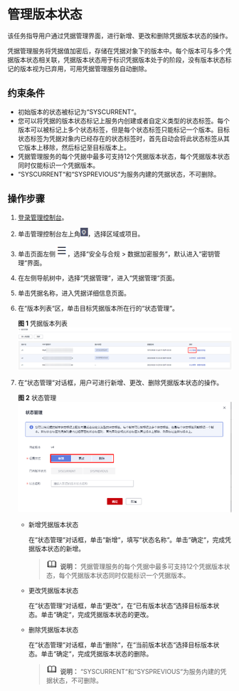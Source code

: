 # 管理版本状态<a name="dew_01_8881"></a>

该任务指导用户通过凭据管理界面，进行新增、更改和删除凭据版本状态的操作。

凭据管理服务将凭据值加密后，存储在凭据对象下的版本中。每个版本可与多个凭据版本状态相关联，凭据版本状态用于标识凭据版本处于的阶段，没有版本状态标记的版本视为已弃用，可用凭据管理服务自动删除。

## 约束条件<a name="section7804855182211"></a>

-   初始版本的状态被标记为“SYSCURRENT“。
-   您可以将凭据的版本状态标记上服务内创建或者自定义类型的状态标签。每个版本可以被标记上多个状态标签，但是每个状态标签只能标记一个版本。目标状态标签为凭据对象内已经存在的状态标签时，首先自动会将此状态标签从其它版本上移除，然后标记至目标版本上。
-   凭据管理服务的每个凭据中最多可支持12个凭据版本状态，每个凭据版本状态同时仅能标识一个凭据版本。
-   “SYSCURRENT“和“SYSPREVIOUS“为服务内建的凭据状态，不可删除。

## 操作步骤<a name="section6710102142016"></a>

1.  [登录管理控制台](https://console.huaweicloud.com)。
2.  单击管理控制台左上角![](figures/icon_region-4.png)，选择区域或项目。
3.  单击页面左侧![](figures/icon-servicelist-5.png)，选择“安全与合规  \>  数据加密服务“，默认进入“密钥管理“界面。
4.  在左侧导航树中，选择“凭据管理“，进入“凭据管理“页面。
5.  单击凭据名称，进入凭据详细信息页面。
6.  在“版本列表“区，单击目标凭据版本所在行的“状态管理“。

    **图 1**  凭据版本列表<a name="fig610452142413"></a>  
    ![](figures/凭据版本列表-12.png "凭据版本列表-12")

7.  在“状态管理“对话框，用户可进行新增、更改、删除凭据版本状态的操作。

    **图 2**  状态管理<a name="fig2013077132910"></a>  
    ![](figures/状态管理.png "状态管理")

    -   新增凭据版本状态

        在“状态管理“对话框，单击“新增“，填写“状态名称“。单击“确定“，完成凭据版本状态的新增。

        >![](public_sys-resources/icon-note.gif) **说明：** 
        >凭据管理服务的每个凭据中最多可支持12个凭据版本状态，每个凭据版本状态同时仅能标识一个凭据版本。

    -   更改凭据版本状态

        在“状态管理“对话框，单击“更改“，在“已有版本状态“选择目标版本状态。单击“确定“，完成凭据版本状态的更改。

    -   删除凭据版本状态

        在“状态管理“对话框，单击“删除“，在“当前版本状态“选择目标版本状态。单击“确定“，完成凭据版本状态的删除。

        >![](public_sys-resources/icon-note.gif) **说明：** 
        >“SYSCURRENT“和“SYSPREVIOUS“为服务内建的凭据状态，不可删除。

